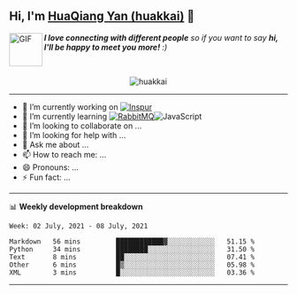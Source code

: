 ## Hi, I'm <a href="https://github.com/huakkai" target="_blank">HuaQiang Yan (huakkai)</a> 👋

<img align="left" alt="GIF" src="https://media.giphy.com/media/LnQjpWaON8nhr21vNW/giphy.gif" width="60" title="Say HI"> <em><b>I love connecting with different people</b> so if you want to say <b>hi, I'll be happy to meet you more!</b> :)</em>

<!--
**huakkai/huakkai** is a ✨ _special_ ✨ repository because its `README.md` (this file) appears on your GitHub profile.

Here are some ideas to get you started:
-->

<br>

<p align="center">
    <img src="https://github-readme-stats.vercel.app/api?username=huakkai&show_icons=true&theme=radical" alt="huakkai" />
</p>

-------

- 🔭 I’m currently working on <a href="https://www.inspur.com"><img alt="Inspur" src="https://img.shields.io/badge/-Inspur-brightgreen" /></a>
- 🌱 I’m currently learning <a href="https://www.rabbitmq.com/"><img alt="RabbitMQ" src="https://img.shields.io/badge/-RabbitMQ-green" /></a><img alt="JavaScript" src="https://img.shields.io/badge/-JavaScript-ff69b4" />
- 👯 I’m looking to collaborate on ...
- 🤔 I’m looking for help with ...
- 💬 Ask me about ...
- 📫 How to reach me: ...
- 😄 Pronouns: ...
- ⚡ Fun fact: ...

-------

📊 **Weekly development breakdown**
<!--START_SECTION:waka-->
```text
Week: 02 July, 2021 - 08 July, 2021

Markdown   56 mins         ████████████▓░░░░░░░░░░░░   51.15 % 
Python     34 mins         ████████░░░░░░░░░░░░░░░░░   31.50 % 
Text       8 mins          ██░░░░░░░░░░░░░░░░░░░░░░░   07.41 % 
Other      6 mins          █▒░░░░░░░░░░░░░░░░░░░░░░░   05.98 % 
XML        3 mins          █░░░░░░░░░░░░░░░░░░░░░░░░   03.36 % 
```
<!--END_SECTION:waka-->

-------
